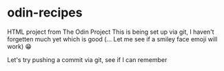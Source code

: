 # odin-recipes

HTML project from The Odin Project
This is being set up via git, I haven't forgetten much yet which is good (... Let me see if a smiley face emoji will work) 😁

Let's try pushing a commit via git, see if I can remember
